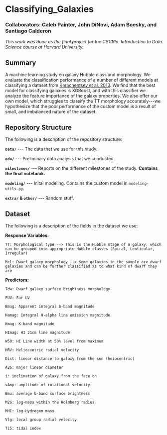 # Classifying_Galaxies
### Collaborators: Caleb Painter, John DiNovi, Adam Boesky, and Santiago Calderon
*This work was done as the final project for the CS109a: Introduction to Data Science course at Harvard University.*


## Summary
A machine learning study on galaxy Hubble class and morphology. We evaluate the classification performance of a number of different models at classifying a dataset from [Karachentsev et al. 2013](https://ui.adsabs.harvard.edu/abs/2013AJ....145..101K/abstract). We find that the best model for classifying galaxies is XGBoost, and with this classifier we analyze the feature importance of the galaxy properties. We also offer our own model, which struggles to classify the TT morphology accurately---we hypothesize that the poor performance of the custom model is a result of small, and imbalanced nature of the dataset.


## Repository Structure
The following is a description of the repository structure:

**`Data/`** ---   The data that we use for this study.

**`eda/`** --- Preliminary data analysis that we conducted.

**`milestones/`** --- Reports on the different milestones of the study. **Contains the final notebook.**

**`modeling/`** --- Inital modeling. Contains the custom model in `modeling-utils.py`.

**`extra/` & `other/`** --- Random stuff.


## Dataset
The following is a description of the fields in the dataset we use:

**Response Variables:**

    TT: Morphological type --> This is the Hubble stage of a galaxy, which can be grouped into appropriate Hubble classes (Spiral, Lenticular, Irregular)

    Mcl: Dwarf galaxy morphology --> Some galaxies in the sample are dwarf galaxies and can be further classified as to what kind of dwarf they are

**Predictors:**

    Tdw: Dwarf galaxy surface brightness morphology

    FUV: Far UV

    Bmag: Apparent integral b-band magnitude

    Hamag: Integral H-alpha line emission magnitude

    Kmag: K-band magnitude

    HImag: HI 21cm line magnitude

    W50: HI Line width at 50% level from maximum

    HRV: Heliocentric radial velocity

    Dist: linear distance to galaxy from the sun (heiocentric)

    A26: major linear diameter

    i: inclination of galaxy from the face on

    vAmp: amplitude of rotational velocity

    Bmu: average b-band surface brightness

    M26: log-mass within the Holmberg radius

    MHI: log-Hydrogen mass

    Vlg: local group radial velocity

    Ti5: tidal index
